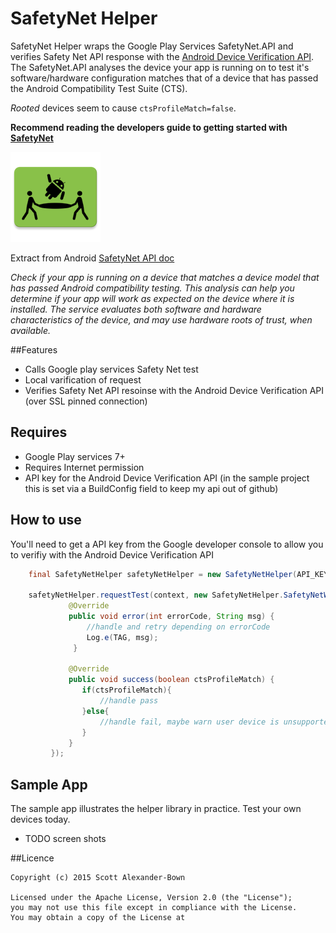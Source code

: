 SafetyNet Helper
=================

SafetyNet Helper wraps the Google Play Services SafetyNet.API and verifies Safety Net API response with the [Android Device Verification API](https://developer.android.com/google/play/safetynet/start.html#verify-compat-check). The SafetyNet.API analyses the device your app is running on to test it's software/hardware configuration matches that of a device that has passed the Android Compatibility Test Suite (CTS). 

*Rooted* devices seem to cause `ctsProfileMatch=false`.

**Recommend reading the developers guide to getting started with [SafetyNet](https://developer.android.com/google/play/safetynet/start.html)**


![](./sample/src/main/res/mipmap-xxhdpi/ic_launcher.png)


Extract from Android [SafetyNet API doc](https://developer.android.com/google/play/safetynet/index.html)

*Check if your app is running on a device that matches a device model that has passed Android compatibility testing. This analysis can help you determine if your app will work as expected on the device where it is installed. The service evaluates both software and hardware characteristics of the device, and may use hardware roots of trust, when available.*


##Features

* Calls Google play services Safety Net test
* Local varification of request
* Verifies Safety Net API resoinse with the Android Device Verification API (over SSL pinned connection) 
  	

## Requires

* Google Play services 7+ 
* Requires Internet permission
* API key for the Android Device Verification API (in the sample project this is set via a BuildConfig field to keep my api out of github)



## How to use

You'll need to get a API key from the Google developer console to allow you to verifiy with the Android Device Verification API

```java
    final SafetyNetHelper safetyNetHelper = new SafetyNetHelper(API_KEY);
    
    safetyNetHelper.requestTest(context, new SafetyNetHelper.SafetyNetWrapperCallback() {
             @Override
             public void error(int errorCode, String msg) {
             	 //handle and retry depending on errorCode
                 Log.e(TAG, msg);
              }

             @Override
             public void success(boolean ctsProfileMatch) {
             	if(ctsProfileMatch){
             		//handle pass 
             	}else{
             		//handle fail, maybe warn user device is unsupported?
             	}	
             }
         });
```

## Sample App

The sample app illustrates the helper library in practice. Test your own devices today. 

* TODO screen shots


##Licence 

	Copyright (c) 2015 Scott Alexander-Bown
    
    Licensed under the Apache License, Version 2.0 (the "License");
    you may not use this file except in compliance with the License.
    You may obtain a copy of the License at